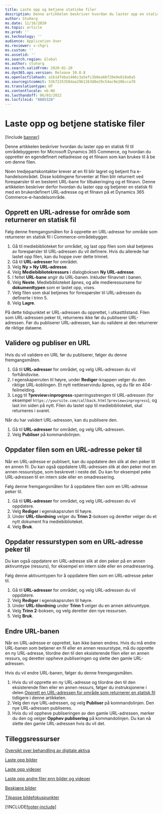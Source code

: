 ```yaml
---
title: Laste opp og betjene statiske filer
description: Denne artikkelen beskriver hvordan du laster opp en statisk fil til områdebyggeren for Microsoft Dynamics 365 Commerce, og hvordan du oppretter en egendefinert nettadresse og et filnavn som kan brukes til å be om denne filen.
author: StuHarg
ms.date: 11/16/2020
ms.topic: article
ms.prod: ''
ms.technology: ''
audience: Application User
ms.reviewer: v-chgri
ms.custom: ''
ms.assetid: ''
ms.search.region: Global
ms.author: stuharg
ms.search.validFrom: 2020-01-20
ms.dyn365.ops.version: Release 10.0.8
ms.openlocfilehash: a1b14feba1466c3a5efc3b0ea66f20e9e818a8a5
ms.sourcegitcommit: 52b7225350daa29b1263d8e29c54ac9e20bcca70
ms.translationtype: HT
ms.contentlocale: nb-NO
ms.lasthandoff: 06/03/2022
ms.locfileid: "8885328"
---
```

# <a name="upload-and-serve-static-files"></a>Laste opp og betjene statiske filer

[!include [banner](includes/banner.md)]

Denne artikkelen beskriver hvordan du laster opp en statisk fil til områdebyggeren for Microsoft Dynamics 365 Commerce, og hvordan du oppretter en egendefinert nettadresse og et filnavn som kan brukes til å be om denne filen.

Noen tredjepartskontakter krever at en fil blir lagret og betjent fra e-handelsområdet. Disse koblingene forventer at filen blir returnert ved forespørsler til en bestemt URL-bane for tilbakeringing og et filnavn. Denne artikkelen beskriver derfor hvordan du laster opp og betjener en statisk fil med en brukerdefinert URL-adresse og et filnavn på et Dynamics 365 Commerce-e-handelsområde.

## <a name="create-a-site-url-that-returns-a-static-file"></a>Opprett en URL-adresse for område som returnerer en statisk fil

Følg denne fremgangsmåten for å opprette en URL-adresse for område som returnerer en statisk fil i Commerce-områdebygger.

1. Gå til mediebiblioteket for området, og last opp filen som skal betjenes av forespørsler til URL-adressen du vil definere. Hvis du allerede har lastet opp filen, kan du hoppe over dette trinnet.
1. Gå til **URL-adresser** for området.
1. Velg **Ny \> Ny URL-adresse**.
1. Velg **Mediebibliotekressurs** i dialogboksen **Ny URL-adresse**.
1. I feltet **URL-bane** angir du URL-banen. Inkluder filnavnet i banen.
1. Velg **Neste**. Mediebiblioteket åpnes, og alle medieressursene for **dokumenttypen** som er lastet opp, vises.
1. Velg filen som skal betjenes for forespørsler til URL-adressen du definerte i trinn 5.
1. Velg **Lagre**.

På dette tidspunktet er URL-adressen du opprettet, i utkasttilstand. Filen som URL-adressen peker til, returneres ikke før du publiserer URL-adressen. Før du publiserer URL-adressen, kan du validere at den returnerer de riktige dataene.

## <a name="validate-and-publish-a-url"></a>Validere og publiser en URL

Hvis du vil validere en URL før du publiserer, følger du denne fremgangsmåten.

1. Gå til **URL-adresser** for området, og velg URL-adressen du vil forhåndsvise.
2. I egenskaperruten til høyre, under **Rediger**-knappen velger du den riktige URL-koblingen. Et nytt nettleservindu åpnes, og du får en 404-feilmelding.
3. Legg til **?preview=inprogress**-spørringsstrengen til URL-adressen (for eksempel `https://yoursite.com/callback.html?preview=inprogress`), og last inn siden på nytt. Filen du lastet opp til mediebiblioteket, skal returneres i svaret.

Når du har validert URL-adressen, kan du publisere den.

1. Gå til **URL-adresser** for området, og velg URL-adressen.
2. Velg **Publiser** på kommandolinjen.

## <a name="update-the-file-that-a-url-points-to"></a>Oppdater filen som en URL-adresse peker til

Når en URL-adresse er publisert, kan du oppdatere den slik at den peker til en annen fil. Du kan også oppdatere URL-adressen slik at den peker mot en annen ressurstype, som beskrevet i neste del. Du kan for eksempel peke URL-adressen til en intern side eller en omadressering.

Følg denne fremgangsmåten for å oppdatere filen som en URL-adresse peker til.

1. Gå til **URL-adresser** for området, og velg URL-adressen du vil oppdatere.
1. Velg **Rediger** i egenskapsruten til høyre.
1. Under **URL-tilordning** velger du **Trinn 2**-boksen og deretter velger du et nytt dokument fra mediebiblioteket.
1. Velg **Bruk**.

## <a name="update-the-asset-type-that-a-url-points-to"></a>Oppdater ressurstypen som en URL-adresse peker til

Du kan også oppdatere en URL-adresse slik at den peker på en annen aktivumtype (ressurs), for eksempel en intern side eller en omadressering.

Følg denne aktivumtypen for å oppdatere filen som en URL-adresse peker til.

1. Gå til **URL-adresser** for området, og velg URL-adressen du vil oppdatere.
1. Velg **Rediger** i egenskapsruten til høyre.
1. Under **URL-tilordning** under **Trinn 1** velger du en annen aktivumtype.
1. Velg **Trinn 2**-boksen, og velg deretter den nye ressursen.
1. Velg **Bruk**.

## <a name="change-the-url-path"></a>Endre URL-banen

Når en URL-adresse er opprettet, kan ikke banen endres. Hvis du må endre URL-banen som betjener en fil eller en annen ressurstype, må du opprette en ny URL-adresse, tilordne den til den eksisterende filen eller en annen ressurs, og deretter oppheve publiseringen og slette den gamle URL-adressen.

Hvis du vil endre URL-banen, følger du denne fremgangsmåten.

1. Hvis du vil opprette en ny URL-adresse og tilordne den til den eksisterende filen eller en annen ressurs, følger du instruksjonene i delen [Opprett en URL-adressen for område som returnerer en statisk fil](#create-a-site-url-that-returns-a-static-file) tidligere i denne artikkelen.
1. Velg den nye URL-adressen, og velg **Publiser** på kommandolinjen. Den nye URL-adressen publiseres.
1. Hvis du vil oppheve publiseringen av den gamle URL-adressen, merker du den og velger **Opphev publisering** på kommandolinjen. Du kan nå slette den gamle URL-adressen hvis du vil det.

## <a name="additional-resources"></a>Tilleggsressurser

[Oversikt over behandling av digitale aktiva](dam-overview.md)

[Laste opp bilder](dam-upload-images.md)

[Laste opp videoer](dam-upload-video.md)

[Laste opp andre filer enn bilder og videoer](dam-upload-files.md)

[Beskjære bilder](dam-crop-images.md)

[Tilpasse bildefokuspunkter](dam-custom-focal-point.md)


[!INCLUDE[footer-include](../includes/footer-banner.md)]